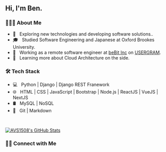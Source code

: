 <h2> Hi, I'm Ben.</h2>

<h3> 👨🏻‍💻 About Me </h3>

- 🤔 &nbsp; Exploring new technologies and developing software solutions..
- 🎓 &nbsp; Studied Software Engineering and Japanese at Oxford Brookes University.
- 💼 &nbsp; Working as a remote software engineer at [beBit Inc](https://www.bebit.co.jp/) on [USERGRAM](https://www.bebit.co.jp/usergram/).
- 🌱 &nbsp; Learning more about Cloud Architecture on the side.

<h3>🛠 Tech Stack</h3>

- 💻 &nbsp; Python | Django | Django REST Franework
- 🌐 &nbsp; HTML | CSS | JavaScript | Bootstrap | Node.js | ReactJS | VueJS | NextJS
- 🛢 &nbsp; MySQL | NoSQL
- 🔧 &nbsp; Git | Markdown

<br/>

[![AVS1508's GitHub Stats](https://github-readme-stats.vercel.app/api?username=imbatman4&show_icons=true)](https://github.com/imbatman4)

<h3> 🤝🏻 Connect with Me </h3>


